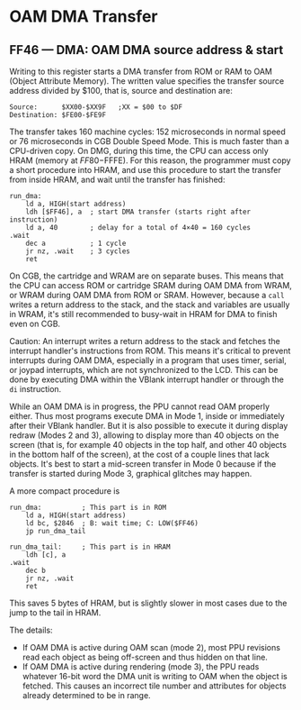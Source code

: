 
# OAM DMA Transfer

## FF46 — DMA: OAM DMA source address & start

Writing to this register starts a DMA transfer from ROM or RAM to OAM
(Object Attribute Memory).  The written value specifies the
transfer source address divided by $100, that is, source and destination are:

```
Source:      $XX00-$XX9F   ;XX = $00 to $DF
Destination: $FE00-$FE9F
```

The transfer takes 160 machine cycles: 152 microseconds in normal speed
or 76 microseconds in CGB Double Speed Mode.
This is much faster than a CPU-driven copy.
On DMG, during this time, the CPU can access only HRAM (memory at $FF80-$FFFE).
For this reason, the programmer must copy a short procedure into HRAM, and use
this procedure to start the transfer from inside HRAM, and wait until
the transfer has finished:

```rgbasm
run_dma:
    ld a, HIGH(start address)
    ldh [$FF46], a  ; start DMA transfer (starts right after instruction)
    ld a, 40        ; delay for a total of 4×40 = 160 cycles
.wait
    dec a           ; 1 cycle
    jr nz, .wait    ; 3 cycles
    ret
```

On CGB, the cartridge and WRAM are on separate buses.
This means that the CPU can access ROM or cartridge SRAM during OAM DMA from WRAM, or WRAM during OAM DMA from ROM or SRAM.
However, because a `call` writes a return address to the stack, and the stack and variables are usually in WRAM,
it's still recommended to busy-wait in HRAM for DMA to finish even on CGB.

Caution: An interrupt writes a return address to the stack and fetches the interrupt handler's instructions from ROM.
This means it's critical to prevent interrupts during OAM DMA,
especially in a program that uses timer, serial, or joypad interrupts, which are not synchronized to the LCD.
This can be done by executing DMA within the VBlank interrupt handler or through the `di` instruction.

While an OAM DMA is in progress, the PPU cannot read OAM properly either.
Thus most programs execute DMA in Mode 1, inside or immediately after their VBlank handler.
But it is also possible to execute it during display redraw (Modes 2 and 3),
allowing to display more than 40 objects on the screen (that is, for
example 40 objects in the top half, and other 40 objects in the bottom half of
the screen), at the cost of a couple lines that lack objects.
It's best to start a mid-screen transfer in Mode 0 because
if the transfer is started during Mode 3, graphical glitches may happen.

A more compact procedure is

```rgbasm
run_dma:          ; This part is in ROM
    ld a, HIGH(start address)
    ld bc, $2846  ; B: wait time; C: LOW($FF46)
    jp run_dma_tail

run_dma_tail:     ; This part is in HRAM
    ldh [c], a
.wait
    dec b
    jr nz, .wait
    ret
```

This saves 5 bytes of HRAM, but is slightly slower in most cases due to
the jump to the tail in HRAM.

The details:

* If OAM DMA is active during OAM scan (mode 2), most PPU revisions read each object
  as being off-screen and thus hidden on that line.
* If OAM DMA is active during rendering (mode 3), the PPU reads whatever 16-bit word
  the DMA unit is writing to OAM when the object is fetched.
  This causes an incorrect tile number and attributes for objects already determined to be in range.

<!-- TODO: keep working on "Red from OAM", a reproducer that races the beam to overwrite tile number and attributes of objects previously seen in Mode 2 -->
